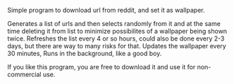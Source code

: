 Simple program to download url from reddit, and set it as wallpaper.

Generates a list of urls and then selects randomly from it and at the same time deleting it from list to minimize
possibilites of a wallpaper being shown twice.
Refreshes the list every 4 or so hours, could also be done every 2-3 days, but there are way to many risks for that.
Updates the wallpaper every 30 minutes,
Runs in the background, like a good boy.

If you like this program, you are free to download it and use it for non-commercial use.